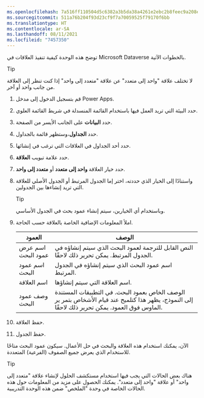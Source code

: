 ```yaml
---
ms.openlocfilehash: 7a516ff110504d5c6382a3b5da38a4261e2ebc2b8feec9a208e8efd80ad2feb8
ms.sourcegitcommit: 511a76b204f93d23cf9f7a70059525f79170f6bb
ms.translationtype: HT
ms.contentlocale: ar-SA
ms.lasthandoff: 08/11/2021
ms.locfileid: "7457350"
---
```

توضح هذه الوحدة كيفية تنفيذ العلاقات في Microsoft Dataverse بالخطوات الآتية.

> [!TIP]
> لا تختلف علاقة "واحد إلى متعدد" عن علاقة "متعدد إلى واحد" إذا كنت تنظر إلى العلاقة من جانب واحد أو آخر.

1.  قم بتسجيل الدخول إلى مدخل Power Apps.

2.  حدد البيئة التي تريد العمل فيها باستخدام القائمة المنسدلة في شريط القائمة العلوي.

3.  حدد **البيانات** على الجانب الأيسر من الصفحة.

4.  حدد **الجداول**،وستظهر قائمة بالجداول.

5.  حدد أحد الجداول في العلاقات التي ترغب في إنشائها.

6.  حدد علامة تبويب **العلاقة**.

7.  حدد خيار العلاقة **واحد إلى متعدد** أو **متعدد إلى واحد**.

8.  واستنادًا إلى الخيار الذي حددته، اختر إما الجدول المرتبط أو الجدول الأصلي للعلاقة التي تريد إنشاءها بين الجدولين.

    > [!TIP]
    > وباستخدام أي الخيارين، سيتم إنشاء عمود بحث في الجدول الأساسي.

9.  املأ المعلومات الإضافية الخاصة بالعلاقة حسب الحاجة.

    | العمود                     | الوصف                                                                                                                                                      |
    |---------------------------|-------------------------------------------------------------------------------------------------------------------------------------------------------------------|
    | اسم عرض عمود البحث | النص القابل للترجمة لعمود البحث الذي سيتم إنشاؤه في الجدول المرتبط. يمكن تحرير ذلك لاحقًا.                                                   |
    | اسم عمود البحث         | اسم عمود البحث الذي سيتم إنشاؤه في الجدول المرتبط.                                                                                         |
    | اسم العلاقة         | اسم العلاقة التي سيتم إنشاؤها.                                                                                                               |
    | وصف عمود البحث  | الوصف الخاص بعمود البحث. في التطبيقات المستندة إلى النموذج، يظهر هذا كتلميح عند قيام الأشخاص بتمر ير الماوس فوق العمود. يمكن تحرير ذلك لاحقًا. |

10. حفظ العلاقة.

11. حفظ الجدول.

الآن، يمكنك استخدام هذه العلاقة والبحث في حل الأعمال. سيكون عمود البحث متاحًا للاستخدام الذي يعرض جميع الصفوف (الفرعية) المتعددة.

> [!TIP]
> هناك بعض الحالات التي يجب فيها استخدام مستكشف الحلول لإنشاء علاقة "متعدد إلى واحد" أو علاقة "واحد إلى متعدد". يمكنك الحصول على مزيد من المعلومات حول هذه الحالات الخاصة في وحدة "الملخص" ضمن هذه الوحدة التدريبية.
